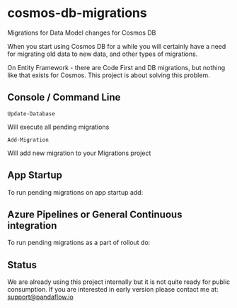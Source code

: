 # cosmos-db-migrations
Migrations for Data Model changes for Cosmos DB



When you start using Cosmos DB for a while you will certainly have a need for migrating old data to new data, and other types of migrations.

On Entity Framework - there are Code First and DB migrations, but nothing like that exists for Cosmos. This project is about solving this problem.



## Console / Command Line

```
Update-Database
```

Will execute all pending migrations


```
Add-Migration
```

Will add new migration to your Migrations project



## App Startup

To run pending migrations on app startup add:


## Azure Pipelines or General Continuous integration

To run pending migrations as a part of rollout do:


## Status

We are already using this project internally but it is not quite ready for public consumption.
If you are interested in early version please contact me at:
support@pandaflow.io
